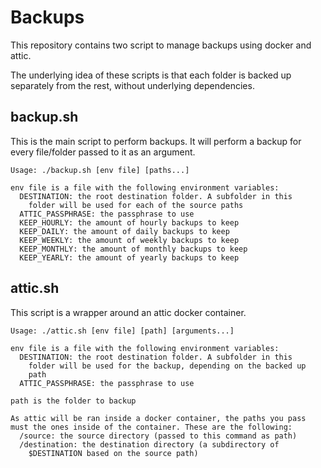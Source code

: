 # Backups

This repository contains two script to manage backups using docker and attic.

The underlying idea of these scripts is that each folder is backed up separately from the rest,
without underlying dependencies.

## backup.sh

This is the main script to perform backups. It will perform a backup for every file/folder passed to
it as an argument.

```
Usage: ./backup.sh [env file] [paths...]

env file is a file with the following environment variables:
  DESTINATION: the root destination folder. A subfolder in this
    folder will be used for each of the source paths
  ATTIC_PASSPHRASE: the passphrase to use
  KEEP_HOURLY: the amount of hourly backups to keep
  KEEP_DAILY: the amount of daily backups to keep
  KEEP_WEEKLY: the amount of weekly backups to keep
  KEEP_MONTHLY: the amount of monthly backups to keep
  KEEP_YEARLY: the amount of yearly backups to keep
```

## attic.sh

This script is a wrapper around an attic docker container.

```
Usage: ./attic.sh [env file] [path] [arguments...]

env file is a file with the following environment variables:
  DESTINATION: the root destination folder. A subfolder in this
    folder will be used for the backup, depending on the backed up
    path
  ATTIC_PASSPHRASE: the passphrase to use

path is the folder to backup

As attic will be ran inside a docker container, the paths you pass
must the ones inside of the container. These are the following:
  /source: the source directory (passed to this command as path)
  /destination: the destination directory (a subdirectory of
    $DESTINATION based on the source path)
```
